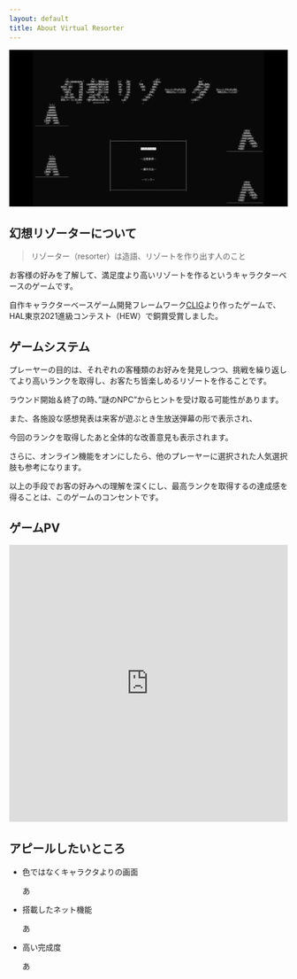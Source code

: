 ```yaml
---
layout: default
title: About Virtual Resorter
---
```


![Title](../../assets/resort_title.png)

## 幻想リゾーターについて

>リゾーター（resorter）は造語、リゾートを作り出す人のこと

お客様の好みを了解して、満足度より高いリゾートを作るというキャラクターベースのゲームです。

自作キャラクターベースゲーム開発フレームワーク[CLIG](https://github.com/HIBICUS-CAI/CLIG)より作ったゲームで、HAL東京2021進級コンテスト（HEW）で銅賞受賞しました。

## ゲームシステム

プレーヤーの目的は、それぞれの客種類のお好みを発見しつつ、挑戦を繰り返してより高いランクを取得し、お客たち皆楽しめるリゾートを作ることです。

ラウンド開始＆終了の時、”謎のNPC”からヒントを受け取る可能性があります。

また、各施設な感想発表は来客が遊ぶとき生放送弾幕の形で表示され、

今回のランクを取得したあと全体的な改善意見も表示されます。

さらに、オンライン機能をオンにしたら、他のプレーヤーに選択された人気選択肢も参考になります。

以上の手段でお客の好みへの理解を深くにし、最高ランクを取得するの達成感を得ることは、このゲームのコンセントです。

## ゲームPV

<iframe width="100%" height="500" src="https://www.youtube.com/embed/_W7PwgBUOoA" title="YouTube video player" frameborder="0" allow="accelerometer; autoplay; clipboard-write; encrypted-media; gyroscope; picture-in-picture" allowfullscreen></iframe>

## アピールしたいところ

- 色ではなくキャラクタよりの画面

    あ

- 搭載したネット機能

    あ

- 高い完成度

    あ